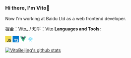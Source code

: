 ### Hi there, I'm Vito👋

Now I'm working at Baidu Ltd as a web frontend developer.

掘金：[Vito_](https://juejin.cn/user/1943592291273480) / 知乎：[Vito](https://www.zhihu.com/people/han-xiao-25-85)
**Languages and Tools:**  

<code><img height="20" src="https://raw.githubusercontent.com/github/explore/80688e429a7d4ef2fca1e82350fe8e3517d3494d/topics/javascript/javascript.png"></code>
<code><img height="20" src="https://raw.githubusercontent.com/github/explore/80688e429a7d4ef2fca1e82350fe8e3517d3494d/topics/typescript/typescript.png"></code>
<code><img height="20" src="https://raw.githubusercontent.com/github/explore/80688e429a7d4ef2fca1e82350fe8e3517d3494d/topics/vue/vue.png"></code>
<code><img height="20" src="https://raw.githubusercontent.com/github/explore/80688e429a7d4ef2fca1e82350fe8e3517d3494d/topics/react/react.png"></code>

[![VitoBeijing's github stats](https://github-readme-stats.vercel.app/api?username=VitoBeijing)](https://github.com/anuraghazra/github-readme-stats)
<!--
等牛逼了在显示吧
[![VitoBeijing's github achievement](https://github-profile-trophy.vercel.app/?username=VitoBeijing)](https://github.com/anuraghazra/github-profile-trophy) -->
